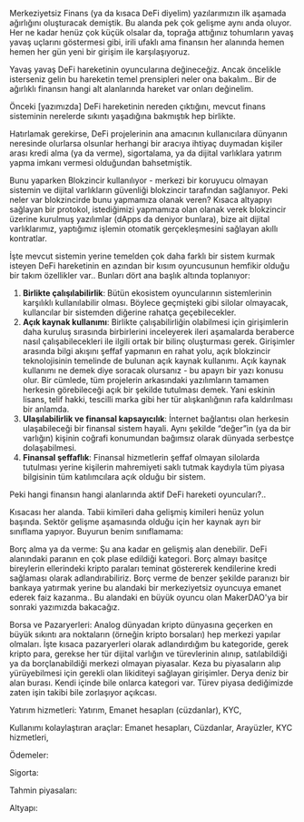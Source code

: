 Merkeziyetsiz Finans (ya da kısaca DeFi diyelim) yazılarımızın ilk aşamada ağırlığını oluşturacak demiştik. Bu alanda pek çok gelişme aynı anda oluyor. Her ne kadar henüz çok küçük olsalar da, toprağa attığınız tohumların yavaş yavaş uçlarını göstermesi gibi, irili ufaklı ama finansın her alanında hemen hemen her gün yeni bir girişim ile karşılaşıyoruz.

Yavaş yavaş DeFi hareketinin oyuncularına değineceğiz. Ancak öncelikle isterseniz gelin bu hareketin temel prensipleri neler ona bakalım.. Bir de ağırlıklı finansın hangi alt alanlarında hareket var onları değinelim. 

Önceki [yazımızda] DeFi hareketinin nereden çıktığını, mevcut finans sisteminin nerelerde sıkıntı yaşadığına bakmıştık hep birlikte. 

Hatırlamak gerekirse, DeFi projelerinin ana amacının kullanıcılara dünyanın neresinde olurlarsa olsunlar herhangi bir aracıya ihtiyaç duymadan kişiler arası kredi alma (ya da verme), sigortalama, ya da dijital varlıklara yatırım yapma imkanı vermesi olduğundan bahsetmiştik. 

Bunu yaparken Blokzincir kullanılıyor - merkezi bir koruyucu olmayan sistemin ve dijital varlıkların güvenliği blokzincir tarafından sağlanıyor. Peki neler var blokzincirde bunu yapmamıza olanak veren? Kısaca altyapıyı sağlayan bir protokol, istediğimizi yapmamıza olan olanak verek blokzincir üzerine kurulmuş yazılımlar (dApps da deniyor bunlara), bize ait dijital varlıklarımız, yaptığımız işlemin otomatik gerçekleşmesini sağlayan akıllı kontratlar. 

İşte mevcut sistemin yerine temelden çok daha farklı bir sistem kurmak isteyen DeFi hareketinin en azından bir kısım oyuncusunun hemfikir olduğu bir takım özellikler var.. Bunları dört ana başlık altında toplanıyor: 

1. **Birlikte çalışılabilirlik**: Bütün ekosistem oyuncularının sistemlerinin karşılıklı kullanılabilir olması. Böylece geçmişteki gibi silolar olmayacak, kullancılar bir sistemden diğerine rahatça geçebilecekler.
2. **Açık kaynak kullanımı**: Birlikte çalışabilirliğin olabilmesi için girişimlerin daha kuruluş sırasında birbirlerini inceleyerek ileri aşamalarda beraberce nasıl çalışabilecekleri ile ilgili ortak bir bilinç oluşturması gerek. Girişimler arasında bilgi akışını şeffaf yapmanın en rahat yolu, açık blokzincir teknolojisinin temelinde de bulunan açık kaynak kullanımı. Açık kaynak kullanımı ne demek diye soracak olursanız - bu apayrı bir yazı konusu olur. Bir cümlede, tüm projelerin arkasındaki yazılımların tamamen herkesin görebileceği açık bir şekilde tutulması demek. Yani eskinin lisans, telif hakki, tescilli marka gibi her tür alışkanlığının rafa kaldırılması bir anlamda.
3. **Ulaşılabilirlik ve finansal kapsayıcılık**: İnternet bağlantısı olan herkesin ulaşabileceği bir finansal sistem hayali. Aynı şekilde “değer”in (ya da bir varlığın) kişinin coğrafi konumundan bağımsız olarak dünyada serbestçe dolaşabilmesi.
4. **Finansal şeffaflık**: Finansal hizmetlerin şeffaf olmayan silolarda tutulması yerine kişilerin mahremiyeti saklı tutmak kaydıyla tüm piyasa bilgisinin tüm katılımcılara açık olduğu bir sistem.

Peki hangi finansın hangi alanlarında aktif DeFi hareketi oyuncuları?.. 

Kısacası her alanda. Tabii kimileri daha gelişmiş kimileri henüz yolun başında. Sektör gelişme aşamasında olduğu için her kaynak ayrı bir sınıflama yapıyor. Buyurun benim sınıflamama: 

Borç alma ya da verme: Şu ana kadar en gelişmiş alan denebilir. DeFi alanındaki paranın en çok plase edildiği kategori. Borç almayı basitçe bireylerin ellerindeki kripto paraları teminat göstererek kendilerine kredi sağlaması olarak adlandırabiliriz. Borç verme de benzer şekilde paranızı bir bankaya yatırmak yerine bu alandaki bir merkeziyetsiz oyuncuya emanet ederek faiz kazanma.. Bu alandaki en büyük oyuncu olan MakerDAO'ya bir sonraki yazımızda bakacağız.

Borsa ve Pazaryerleri: Analog dünyadan kripto dünyasına geçerken en büyük sıkıntı ara noktaların (örneğin kripto borsaları) hep merkezi yapılar olmaları. İşte kısaca pazaryerleri olarak adlandırdığım bu kategoride, gerek kripto para, gerekse her tür dijital varlığın ve türevlerinin alınıp, satılabildiği ya da borçlanabildiği merkezi olmayan piyasalar. Keza bu piyasaların alıp yürüyebilmesi için gerekli olan likiditeyi sağlayan girişimler. Derya deniz bir alan burası. Kendi içinde bile onlarca kategori var. Türev piyasa dediğimizde zaten işin takibi bile zorlaşıyor açıkcası. 

Yatırım hizmetleri: Yatırım, Emanet hesapları (cüzdanlar), KYC, 

Kullanımı kolaylaştıran araçlar: Emanet hesapları, Cüzdanlar, Arayüzler, KYC hizmetleri, 

Ödemeler: 


Sigorta: 

Tahmin piyasaları: 

Altyapı: 




